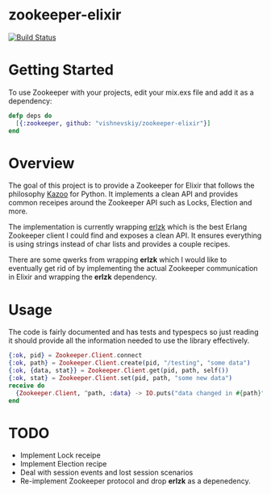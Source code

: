 zookeeper-elixir
============

[![Build Status](https://travis-ci.org/vishnevskiy/zookeeper-elixir.svg?branch=master)](https://travis-ci.org/vishnevskiy/zookeeper-elixir)

# Getting Started

To use Zookeeper with your projects, edit your mix.exs file and add it as a dependency:

```elixir
defp deps do
  [{:zookeeper, github: "vishnevskiy/zookeeper-elixir"}]
end
```

# Overview 

The goal of this project is to provide a Zookeeper for Elixir that follows the philosophy [Kazoo](http://kazoo.readthedocs.org/) for Python. It implements a clean API and provides common receipes
around the Zookeeper API such as Locks, Election and more.

The implementation is currently wrapping [erlzk](https://github.com/huaban/erlzk) which is the best Erlang Zookeeper client I could find and exposes a clean API. It ensures everything is using strings instead of char lists and provides a couple recipes. 

There are some qwerks from wrapping **erlzk** which I would like to eventually get rid of by implementing the actual Zookeeper communication in Elixir and wrapping the **erlzk** dependency. 

# Usage

The code is fairly documented and has tests and typespecs so just reading it should provide all the information needed to use the library effectively.


```elixir
{:ok, pid} = Zookeeper.Client.connect
{:ok, path} = Zookeeper.Client.create(pid, "/testing", "some data")
{:ok, {data, stat}} = Zookeeper.Client.get(pid, path, self())
{:ok, stat} = Zookeeper.Client.set(pid, path, "some new data")
receive do
  {Zookeeper.Client, ^path, :data} -> IO.puts("data changed in #{path}")
end
```

# TODO

- Implement Lock receipe
- Implement Election recipe
- Deal with session events and lost session scenarios
- Re-implement Zookeeper protocol and drop **erlzk** as a depenedency.
